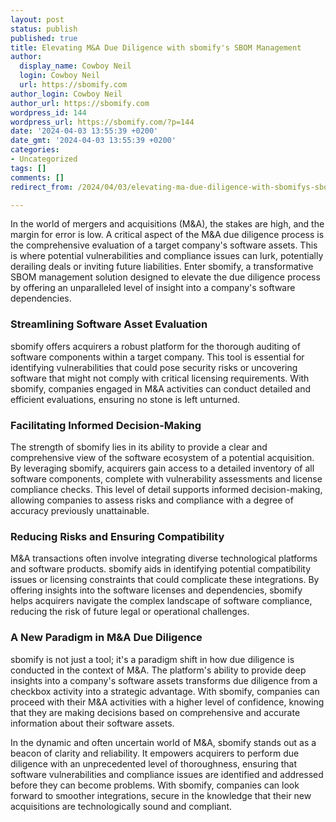 ```yaml
---
layout: post
status: publish
published: true
title: Elevating M&A Due Diligence with sbomify's SBOM Management
author:
  display_name: Cowboy Neil
  login: Cowboy Neil
  url: https://sbomify.com
author_login: Cowboy Neil
author_url: https://sbomify.com
wordpress_id: 144
wordpress_url: https://sbomify.com/?p=144
date: '2024-04-03 13:55:39 +0200'
date_gmt: '2024-04-03 13:55:39 +0200'
categories:
- Uncategorized
tags: []
comments: []
redirect_from: /2024/04/03/elevating-ma-due-diligence-with-sbomifys-sbom-management/

---
```


In the world of mergers and acquisitions (M&A), the stakes are high, and the margin for error is low. A critical aspect of the M&A due diligence process is the comprehensive evaluation of a target company's software assets. This is where potential vulnerabilities and compliance issues can lurk, potentially derailing deals or inviting future liabilities. Enter sbomify, a transformative SBOM management solution designed to elevate the due diligence process by offering an unparalleled level of insight into a company's software dependencies.

### Streamlining Software Asset Evaluation

sbomify offers acquirers a robust platform for the thorough auditing of software components within a target company. This tool is essential for identifying vulnerabilities that could pose security risks or uncovering software that might not comply with critical licensing requirements. With sbomify, companies engaged in M&A activities can conduct detailed and efficient evaluations, ensuring no stone is left unturned.

### Facilitating Informed Decision-Making

The strength of sbomify lies in its ability to provide a clear and comprehensive view of the software ecosystem of a potential acquisition. By leveraging sbomify, acquirers gain access to a detailed inventory of all software components, complete with vulnerability assessments and license compliance checks. This level of detail supports informed decision-making, allowing companies to assess risks and compliance with a degree of accuracy previously unattainable.

### Reducing Risks and Ensuring Compatibility

M&A transactions often involve integrating diverse technological platforms and software products. sbomify aids in identifying potential compatibility issues or licensing constraints that could complicate these integrations. By offering insights into the software licenses and dependencies, sbomify helps acquirers navigate the complex landscape of software compliance, reducing the risk of future legal or operational challenges.

### A New Paradigm in M&A Due Diligence

sbomify is not just a tool; it's a paradigm shift in how due diligence is conducted in the context of M&A. The platform's ability to provide deep insights into a company's software assets transforms due diligence from a checkbox activity into a strategic advantage. With sbomify, companies can proceed with their M&A activities with a higher level of confidence, knowing that they are making decisions based on comprehensive and accurate information about their software assets.

In the dynamic and often uncertain world of M&A, sbomify stands out as a beacon of clarity and reliability. It empowers acquirers to perform due diligence with an unprecedented level of thoroughness, ensuring that software vulnerabilities and compliance issues are identified and addressed before they can become problems. With sbomify, companies can look forward to smoother integrations, secure in the knowledge that their new acquisitions are technologically sound and compliant.
